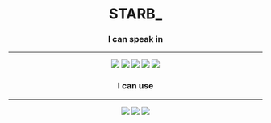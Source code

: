 <h1 align="center"> STARB_ </h1>

<h3 align="center"> I can speak in </h3>


---
<div align="center">

  <img src="https://img.shields.io/badge/HTML-%23E34F26?style=flat-square&logo=HTML5&logoColor=white"/>
  <img src="https://img.shields.io/badge/CSS-%231572B6?style=flat-square&logo=CSS3&logoColor=white"/>
  <img src="https://img.shields.io/badge/Java%20Script-%23F7DF1E?style=flat-square&logo=JavaScript&logoColor=white"/>
  <img src="https://img.shields.io/badge/C%23-%23512BD4?style=flat-square&logo=C%23&logoColor=white"/>
  <img src="https://img.shields.io/badge/Kotlin-%237F52FF?style=flat-square&logo=Kotlin&logoColor=white"/>
</div>

<h3 align="center"> I can use</h3>

---
<div align="center">
  <img src="https://img.shields.io/badge/Blender-%23E87D0D?style=flat-square&logo=Blender&logoColor=white"/>
  <img src="https://img.shields.io/badge/Unity-%23000000?style=flat-square&logo=Unity&logoColor=white"/>
  <img src = "https://img.shields.io/badge/VSC-%23007ACC?style=flat-square&logo=Visual%20Studio%20Code&logoColor=white"/>
  
</div>

